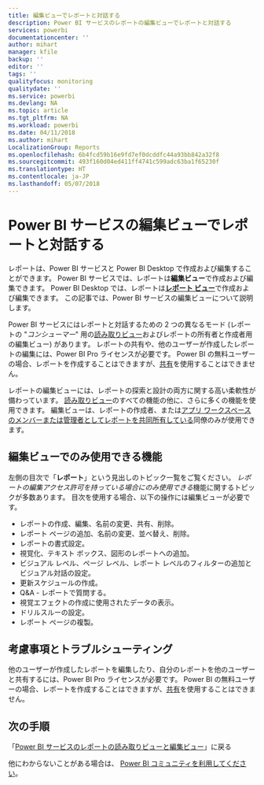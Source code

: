 ```yaml
---
title: 編集ビューでレポートと対話する
description: Power BI サービスのレポートの編集ビューでレポートと対話する
services: powerbi
documentationcenter: ''
author: mihart
manager: kfile
backup: ''
editor: ''
tags: ''
qualityfocus: monitoring
qualitydate: ''
ms.service: powerbi
ms.devlang: NA
ms.topic: article
ms.tgt_pltfrm: NA
ms.workload: powerbi
ms.date: 04/11/2018
ms.author: mihart
LocalizationGroup: Reports
ms.openlocfilehash: 6b4fcd59b16e9fd7ef0dcddfc44a93bb842a32f8
ms.sourcegitcommit: 493f160d04ed411ff4741c599adc63ba1f65230f
ms.translationtype: HT
ms.contentlocale: ja-JP
ms.lasthandoff: 05/07/2018
---
```

# <a name="interact-with-a-report-in-editing-view-in-power-bi-service"></a>Power BI サービスの編集ビューでレポートと対話する
レポートは、Power BI サービスと Power BI Desktop で作成および編集することができます。 Power BI サービスでは、レポートは**編集ビュー**で作成および編集できます。 Power BI Desktop では、レポートは[**レポート ビュー**](desktop-report-view.md)で作成および編集できます。 この記事では、Power BI サービスの編集ビューについて説明します。 

Power BI サービスにはレポートと対話するための 2 つの異なるモード (レポートの "*コンシューマー*" 用の[読み取りビュー](service-reading-view-and-editing-view.md)およびレポートの所有者と作成者用の編集ビュー) があります。  レポートの共有や、他のユーザーが作成したレポートの編集には、Power BI Pro ライセンスが必要です。 Power BI の無料ユーザーの場合、レポートを作成することはできますが、[共有](service-share-reports.md)を使用することはできません。    

レポートの編集ビューには、レポートの探索と設計の両方に関する高い柔軟性が備わっています。 [読み取りビュー](service-reading-view-and-editing-view.md)のすべての機能の他に、さらに多くの機能を使用できます。 編集ビューは、レポートの作成者、または[アプリ ワークスペースのメンバーまたは管理者としてレポートを共同所有している](service-create-distribute-apps.md)同僚のみが使用できます。

## <a name="functionality-only-available-in-editing-view"></a>編集ビューでのみ使用できる機能
左側の目次で「**レポート**」という見出しのトピック一覧をご覧ください。 *レポートの編集アクセス許可を持っている場合にのみ使用できる*機能に関するトピックが多数あります。  目次を使用する場合、以下の操作には編集ビューが必要です。

* レポートの作成、編集、名前の変更、共有、削除。
* レポート ページの追加、名前の変更、並べ替え、削除。
* レポートの書式設定。
* 視覚化、テキスト ボックス、図形のレポートへの追加。
* ビジュアル レベル、ページ レベル、レポート レベルのフィルターの追加とビジュアル対話の設定。
* 更新スケジュールの作成。
* Q&A - レポートで質問する。
* 視覚エフェクトの作成に使用されたデータの表示。 
* ドリルスルーの設定。
* レポート ページの複製。

## <a name="considerations-and-troubleshooting"></a>考慮事項とトラブルシューティング
他のユーザーが作成したレポートを編集したり、自分のレポートを他のユーザーと共有するには、Power BI Pro ライセンスが必要です。  Power BI の無料ユーザーの場合、レポートを作成することはできますが、[共有](service-share-reports.md)を使用することはできません。


## <a name="next-steps"></a>次の手順
「[Power BI サービスのレポートの読み取りビューと編集ビュー](service-reading-view-and-editing-view.md)」に戻る

他にわからないことがある場合は、 [Power BI コミュニティを利用してください](http://community.powerbi.com/)。

